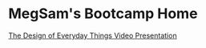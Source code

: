 <!DOCTYPE html>
 <head>
 </head>
<html>
  <body>
    <div>
      <h1> MegSam's Bootcamp Home </h1>
      <text>
        <a href="https://megregina.github.io/bootcampforus/doet.html">The Design of Everyday Things Video Presentation</a>
      </text>
    </div>
  </body>
</html>
